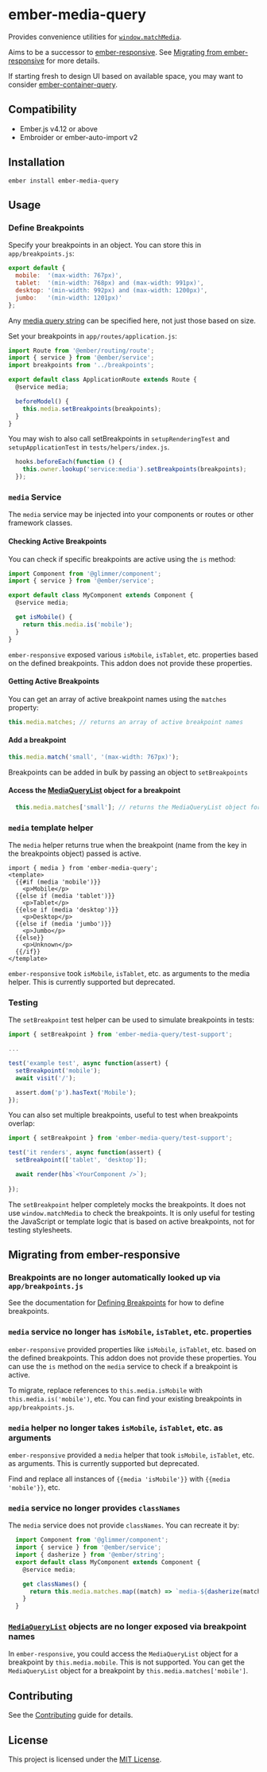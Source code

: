 # ember-media-query

Provides convenience utilities for [`window.matchMedia`](https://developer.mozilla.org/en-US/docs/Web/API/Window/matchMedia). 

Aims to be a successor to [ember-responsive](https://www.npmjs.com/package/ember-responsive).
See [Migrating from ember-responsive](#migrating-from-ember-responsive) for more details.

If starting fresh to design UI based on available space, you may want to consider [ember-container-query](https://github.com/ijlee2/ember-container-query).

## Compatibility

- Ember.js v4.12 or above
- Embroider or ember-auto-import v2

## Installation

```
ember install ember-media-query
```

## Usage

### Define Breakpoints

Specify your breakpoints in an object. You can store this in `app/breakpoints.js`:

```javascript
export default {
  mobile:  '(max-width: 767px)',
  tablet:  '(min-width: 768px) and (max-width: 991px)',
  desktop: '(min-width: 992px) and (max-width: 1200px)',
  jumbo:   '(min-width: 1201px)'
};
```

Any [media query string](https://developer.mozilla.org/en-US/docs/Web/API/Window/matchMedia) 
can be specified here, not just those based on size. 

Set your breakpoints in `app/routes/application.js`:

```javascript
import Route from '@ember/routing/route';
import { service } from '@ember/service';
import breakpoints from '../breakpoints';

export default class ApplicationRoute extends Route {
  @service media;

  beforeModel() {
    this.media.setBreakpoints(breakpoints);
  }
}
```

You may wish to also call setBreakpoints in `setupRenderingTest` and `setupApplicationTest` in `tests/helpers/index.js`.

```js
  hooks.beforeEach(function () {
    this.owner.lookup('service:media').setBreakpoints(breakpoints);
  });
```

### `media` Service

The `media` service may be injected into your components or routes or other framework classes. 

#### Checking Active Breakpoints

You can check if specific breakpoints are active using the `is` method:

```javascript
import Component from '@glimmer/component';
import { service } from '@ember/service';

export default class MyComponent extends Component {
  @service media;

  get isMobile() {
    return this.media.is('mobile');
  }
}
```

`ember-responsive` exposed various `isMobile`, `isTablet`, etc. properties based
on the defined breakpoints. This addon does not provide these properties.

#### Getting Active Breakpoints

You can get an array of active breakpoint names using the `matches` property:

```javascript
this.media.matches; // returns an array of active breakpoint names
```

#### Add a breakpoint

```javascript
this.media.match('small', '(max-width: 767px)');
```

Breakpoints can be added in bulk by passing an object to `setBreakpoints`

#### Access the [MediaQueryList](https://developer.mozilla.org/en-US/docs/Web/API/MediaQueryList) object for a breakpoint

```javascript
  this.media.matches['small']; // returns the MediaQueryList object for the 'small' breakpoint
```

### `media` template helper

The `media` helper returns true when the breakpoint (name from the key in the 
breakpoints object) passed is active.  

```gjs
import { media } from 'ember-media-query';
<template>
  {{#if (media 'mobile')}}
    <p>Mobile</p>
  {{else if (media 'tablet')}}
    <p>Tablet</p>
  {{else if (media 'desktop')}}
    <p>Desktop</p>
  {{else if (media 'jumbo')}}
    <p>Jumbo</p>
  {{else}}
    <p>Unknown</p>
  {{/if}}
</template>
```

`ember-responsive` took `isMobile`, `isTablet`, etc. as arguments to the media
helper. This is currently supported but deprecated. 

### Testing

The `setBreakpoint` test helper can be used to simulate breakpoints in tests:

```js
import { setBreakpoint } from 'ember-media-query/test-support';

...

test('example test', async function(assert) {
  setBreakpoint('mobile');
  await visit('/');

  assert.dom('p').hasText('Mobile');
});

```

You can also set multiple breakpoints, useful to test when breakpoints overlap:

```js
import { setBreakpoint } from 'ember-media-query/test-support';

test('it renders', async function(assert) {
  setBreakpoint(['tablet', 'desktop']);

  await render(hbs`<YourComponent />`);
  
});
```

The `setBreakpoint` helper completely mocks the breakpoints. It does not use `window.matchMedia` to check the breakpoints.
It is only useful for testing the JavaScript or template logic that is based on 
active breakpoints, not for testing stylesheets.

## Migrating from ember-responsive

### Breakpoints are no longer automatically looked up via `app/breakpoints.js`

See the documentation for [Defining Breakpoints](#define-breakpoints) for how to define breakpoints.

### `media` service no longer has `isMobile`, `isTablet`, etc. properties

`ember-responsive` provided properties like `isMobile`, `isTablet`, etc. based on the
defined breakpoints. This addon does not provide these properties. You can use the `is` method
on the `media` service to check if a breakpoint is active.

To migrate, replace references to `this.media.isMobile` with `this.media.is('mobile')`, etc.
You can find your existing breakpoints in `app/breakpoints.js`.

### `media` helper no longer takes `isMobile`, `isTablet`, etc. as arguments

`ember-responsive` provided a `media` helper that took `isMobile`, `isTablet`, etc. as arguments.
This is currently supported but deprecated. 

Find and replace all instances of `{{media 'isMobile'}}` with `{{media 'mobile'}}`, etc.

### `media` service no longer provides `classNames`

The `media` service does not provide `classNames`. You can recreate it by:

```javascript
  import Component from '@glimmer/component';
  import { service } from '@ember/service';
  import { dasherize } from '@ember/string';
  export default class MyComponent extends Component {
    @service media;

    get classNames() {
      return this.media.matches.map((match) => `media-${dasherize(match)}`).join(' ');
    }
  }
```

### [`MediaQueryList`](https://developer.mozilla.org/en-US/docs/Web/API/MediaQueryList) objects are no longer exposed via breakpoint names

In `ember-responsive`, you could access the `MediaQueryList` object for a breakpoint by
`this.media.mobile`. This is not supported. You can get the `MediaQueryList` object for a breakpoint
by `this.media.matches['mobile']`.

## Contributing

See the [Contributing](CONTRIBUTING.md) guide for details.

## License

This project is licensed under the [MIT License](LICENSE.md).

